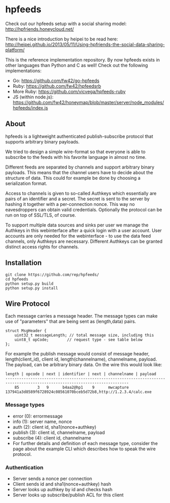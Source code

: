 hpfeeds
=======

Check out our hpfeeds setup with a social sharing model: http://hpfriends.honeycloud.net/

There is a nice introduction by heipei to be read here: http://heipei.github.io/2013/05/11/Using-hpfriends-the-social-data-sharing-platform/

This is the reference implementation repository. By now hpfeeds exists in other languages than Python and C as well! Check out the following implementations:
 - Go: https://github.com/fw42/go-hpfeeds
 - Ruby: https://github.com/fw42/hpfeedsrb
 - More Ruby: https://github.com/vicvega/hpfeeds-ruby
 - JS (within node.js): https://github.com/fw42/honeymap/blob/master/server/node_modules/hpfeeds/index.js

## About
hpfeeds is a lightweight authenticated publish-subscribe protocol that supports arbitrary binary payloads.

We tried to design a simple wire-format so that everyone is able to subscribe to the feeds with his favorite language in almost no time.

Different feeds are separated by channels and support arbitrary binary payloads. This means that the channel users have to decide about the structure of data. This could for example be done by choosing a serialization format.

Access to channels is given to so-called Authkeys which essentially are pairs of an identifier and a secret. The secret is sent to the server by hashing it together with a per-connection nonce. This way no eavesdroppers can obtain valid credentials. Optionally the protocol can be run on top of SSL/TLS, of course.

To support multiple data sources and sinks per user we manage the Authkeys in this webinterface after a quick login with a user account. User accounts are only needed for the webinterface - to use the data feed channels, only Authkeys are necessary. Different Authkeys can be granted distinct access rights for channels.

## Installation

```
git clone https://github.com/rep/hpfeeds/
cd hpfeeds
python setup.py build
python setup.py install
```

## Wire Protocol

Each message carries a message header. The message types can make use of "parameters" that are being sent as (length,data) pairs.

```
struct MsgHeader {
    uint32_t messageLength; // total message size, including this
    uint8_t opCode;        // request type - see table below
};
```

For example the publish message would consist of message header, length(client_id), client id, length(channelname), channelname, payload. The payload, can be arbitrary binary data.
On the wire this would look like:

```
length | opcode | next | identifier | next | channelname | payload
----------------------------------------------------------------------------------------------------------------------------
    85        3   9      b4aa2@hp1    9      mwcapture     137941a3d8589f6728924c08561070bceb5d72b8,http://1.2.3.4/calc.exe
```

### Message types

* error (0): errormessage
* info (1): server name, nonce
* auth (2): client id, sha1(nonce+authkey)
* publish (3): client id, channelname, payload
* subscribe (4): client id, channelname
* For further details and definition of each message type, consider the page about the example CLI which describes how to speak the wire protocol.

### Authentication

* Server sends a nonce per connection
* Client sends id and sha1(nonce+authkey) hash
* Server looks up authkey by id and checks hash
* Server looks up subscribe/publish ACL for this client
